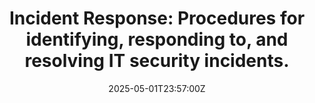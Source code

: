 ---
title: 'Incident Response: Procedures for identifying, responding to, and resolving
  IT security incidents.'
linkTitle: 'Incident Response: Procedures for identifying, responding to, and resolving
  IT security incidents.'
date: '2025-05-01T23:57:00Z'
weight: 1
description: 'Incident response involves five key steps: identification, containment,
  eradication, recovery, and lessons learned, ensuring effective management of IT
  security incidents through monitoring, immediate actions, root cause elimination,
  system restoration, and post-incident analysis.'
draft: false
ref: incident-response-procedures-for-identifying-responding-to-and-resolving-it-security-incidents
---